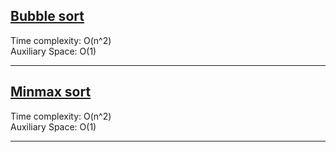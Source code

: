 ## [Bubble sort](bubble.c)
Time complexity: O(n^2)<br>
Auxiliary Space: O(1)<br>

---

## [Minmax sort](minmax.c)
Time complexity: O(n^2)<br>
Auxiliary Space: O(1)<br>

---

